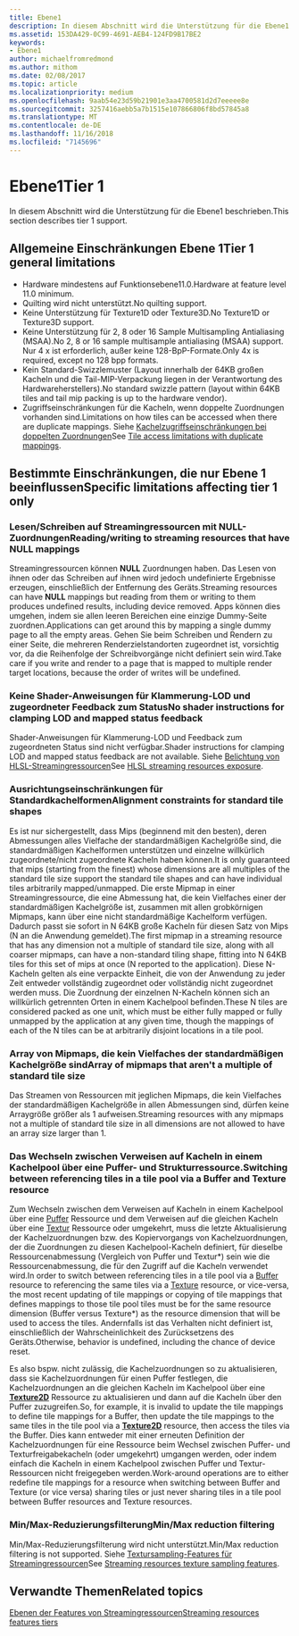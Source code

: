 ```yaml
---
title: Ebene1
description: In diesem Abschnitt wird die Unterstützung für die Ebene1 beschrieben.
ms.assetid: 153DA429-0C99-4691-AEB4-124FD9B17BE2
keywords:
- Ebene1
author: michaelfromredmond
ms.author: mithom
ms.date: 02/08/2017
ms.topic: article
ms.localizationpriority: medium
ms.openlocfilehash: 9aab54e23d59b21901e3aa4700581d2d7eeeee8e
ms.sourcegitcommit: 3257416aebb5a7b1515e107866806f8bd57845a8
ms.translationtype: MT
ms.contentlocale: de-DE
ms.lasthandoff: 11/16/2018
ms.locfileid: "7145696"
---
```

# <a name="tier-1"></a><span data-ttu-id="919c8-104">Ebene1</span><span class="sxs-lookup"><span data-stu-id="919c8-104">Tier 1</span></span>


<span data-ttu-id="919c8-105">In diesem Abschnitt wird die Unterstützung für die Ebene1 beschrieben.</span><span class="sxs-lookup"><span data-stu-id="919c8-105">This section describes tier 1 support.</span></span>

## <a name="span-idtier1generallimitationsspanspan-idtier1generallimitationsspanspan-idtier1generallimitationsspantier-1-general-limitations"></a><span data-ttu-id="919c8-106"><span id="Tier_1_general_limitations"></span><span id="tier_1_general_limitations"></span><span id="TIER_1_GENERAL_LIMITATIONS"></span>Allgemeine Einschränkungen Ebene 1</span><span class="sxs-lookup"><span data-stu-id="919c8-106"><span id="Tier_1_general_limitations"></span><span id="tier_1_general_limitations"></span><span id="TIER_1_GENERAL_LIMITATIONS"></span>Tier 1 general limitations</span></span>


-   <span data-ttu-id="919c8-107">Hardware mindestens auf Funktionsebene11.0.</span><span class="sxs-lookup"><span data-stu-id="919c8-107">Hardware at feature level 11.0 minimum.</span></span>
-   <span data-ttu-id="919c8-108">Quilting wird nicht unterstützt.</span><span class="sxs-lookup"><span data-stu-id="919c8-108">No quilting support.</span></span>
-   <span data-ttu-id="919c8-109">Keine Unterstützung für Texture1D oder Texture3D.</span><span class="sxs-lookup"><span data-stu-id="919c8-109">No Texture1D or Texture3D support.</span></span>
-   <span data-ttu-id="919c8-110">Keine Unterstützung für 2, 8 oder 16 Sample Multisampling Antialiasing (MSAA).</span><span class="sxs-lookup"><span data-stu-id="919c8-110">No 2, 8 or 16 sample multisample antialiasing (MSAA) support.</span></span> <span data-ttu-id="919c8-111">Nur 4 x ist erforderlich, außer keine 128-BpP-Formate.</span><span class="sxs-lookup"><span data-stu-id="919c8-111">Only 4x is required, except no 128 bpp formats.</span></span>
-   <span data-ttu-id="919c8-112">Kein Standard-Swizzlemuster (Layout innerhalb der 64KB großen Kacheln und die Tail-MIP-Verpackung liegen in der Verantwortung des Hardwareherstellers).</span><span class="sxs-lookup"><span data-stu-id="919c8-112">No standard swizzle pattern (layout within 64KB tiles and tail mip packing is up to the hardware vendor).</span></span>
-   <span data-ttu-id="919c8-113">Zugriffseinschränkungen für die Kacheln, wenn doppelte Zuordnungen vorhanden sind.</span><span class="sxs-lookup"><span data-stu-id="919c8-113">Limitations on how tiles can be accessed when there are duplicate mappings.</span></span> <span data-ttu-id="919c8-114">Siehe [Kachelzugriffseinschränkungen bei doppelten Zuordnungen](tile-access-limitations-with-duplicate-mappings.md)</span><span class="sxs-lookup"><span data-stu-id="919c8-114">See [Tile access limitations with duplicate mappings](tile-access-limitations-with-duplicate-mappings.md).</span></span>

## <a name="span-idspecificlimitationsaffectingtier1onlyspanspan-idspecificlimitationsaffectingtier1onlyspanspan-idspecificlimitationsaffectingtier1onlyspanspecific-limitations-affecting-tier-1-only"></a><span data-ttu-id="919c8-115"><span id="Specific_limitations_affecting_tier_1_only"></span><span id="specific_limitations_affecting_tier_1_only"></span><span id="SPECIFIC_LIMITATIONS_AFFECTING_TIER_1_ONLY"></span>Bestimmte Einschränkungen, die nur Ebene 1 beeinflussen</span><span class="sxs-lookup"><span data-stu-id="919c8-115"><span id="Specific_limitations_affecting_tier_1_only"></span><span id="specific_limitations_affecting_tier_1_only"></span><span id="SPECIFIC_LIMITATIONS_AFFECTING_TIER_1_ONLY"></span>Specific limitations affecting tier 1 only</span></span>


### <a name="span-idreadingwritingtostreamingresourcesthathavenullmappingsspanspan-idreadingwritingtostreamingresourcesthathavenullmappingsspanspan-idreadingwritingtostreamingresourcesthathavenullmappingsspanreadingwriting-to-streaming-resources-that-have-null-mappings"></a><span data-ttu-id="919c8-116"><span id="Reading_writing_to_streaming_resources_that_have_NULL_mappings"></span><span id="reading_writing_to_streaming_resources_that_have_null_mappings"></span><span id="READING_WRITING_TO_STREAMING_RESOURCES_THAT_HAVE_NULL_MAPPINGS"></span>Lesen/Schreiben auf Streamingressourcen mit NULL-Zuordnungen</span><span class="sxs-lookup"><span data-stu-id="919c8-116"><span id="Reading_writing_to_streaming_resources_that_have_NULL_mappings"></span><span id="reading_writing_to_streaming_resources_that_have_null_mappings"></span><span id="READING_WRITING_TO_STREAMING_RESOURCES_THAT_HAVE_NULL_MAPPINGS"></span>Reading/writing to streaming resources that have NULL mappings</span></span>

<span data-ttu-id="919c8-117">Streamingressourcen können **NULL** Zuordnungen haben. Das Lesen von ihnen oder das Schreiben auf ihnen wird jedoch undefinierte Ergebnisse erzeugen, einschließlich der Entfernung des Geräts.</span><span class="sxs-lookup"><span data-stu-id="919c8-117">Streaming resources can have **NULL** mappings but reading from them or writing to them produces undefined results, including device removed.</span></span> <span data-ttu-id="919c8-118">Apps können dies umgehen, indem sie allen leeren Bereichen eine einzige Dummy-Seite zuordnen.</span><span class="sxs-lookup"><span data-stu-id="919c8-118">Applications can get around this by mapping a single dummy page to all the empty areas.</span></span> <span data-ttu-id="919c8-119">Gehen Sie beim Schreiben und Rendern zu einer Seite, die mehreren Renderzielstandorten zugeordnet ist, vorsichtig vor, da die Reihenfolge der Schreibvorgänge nicht definiert sein wird.</span><span class="sxs-lookup"><span data-stu-id="919c8-119">Take care if you write and render to a page that is mapped to multiple render target locations, because the order of writes will be undefined.</span></span>

### <a name="span-idnoshaderinstructionsforclampinglodandmappedstatusfeedbackspanspan-idnoshaderinstructionsforclampinglodandmappedstatusfeedbackspanspan-idnoshaderinstructionsforclampinglodandmappedstatusfeedbackspanno-shader-instructions-for-clamping-lod-and-mapped-status-feedback"></a><span data-ttu-id="919c8-120"><span id="No_shader_instructions_for_clamping_LOD_and_mapped_status_feedback"></span><span id="no_shader_instructions_for_clamping_lod_and_mapped_status_feedback"></span><span id="NO_SHADER_INSTRUCTIONS_FOR_CLAMPING_LOD_AND_MAPPED_STATUS_FEEDBACK"></span>Keine Shader-Anweisungen für Klammerung-LOD und zugeordneter Feedback zum Status</span><span class="sxs-lookup"><span data-stu-id="919c8-120"><span id="No_shader_instructions_for_clamping_LOD_and_mapped_status_feedback"></span><span id="no_shader_instructions_for_clamping_lod_and_mapped_status_feedback"></span><span id="NO_SHADER_INSTRUCTIONS_FOR_CLAMPING_LOD_AND_MAPPED_STATUS_FEEDBACK"></span>No shader instructions for clamping LOD and mapped status feedback</span></span>

<span data-ttu-id="919c8-121">Shader-Anweisungen für Klammerung-LOD und Feedback zum zugeordneten Status sind nicht verfügbar.</span><span class="sxs-lookup"><span data-stu-id="919c8-121">Shader instructions for clamping LOD and mapped status feedback are not available.</span></span> <span data-ttu-id="919c8-122">Siehe [Belichtung von HLSL-Streamingressourcen](hlsl-streaming-resources-exposure.md)</span><span class="sxs-lookup"><span data-stu-id="919c8-122">See [HLSL streaming resources exposure](hlsl-streaming-resources-exposure.md).</span></span>

### <a name="span-idalignmentconstraintsforstandardtileshapesspanspan-idalignmentconstraintsforstandardtileshapesspanspan-idalignmentconstraintsforstandardtileshapesspanalignment-constraints-for-standard-tile-shapes"></a><span data-ttu-id="919c8-123"><span id="Alignment_constraints_for_standard_tile_shapes"></span><span id="alignment_constraints_for_standard_tile_shapes"></span><span id="ALIGNMENT_CONSTRAINTS_FOR_STANDARD_TILE_SHAPES"></span>Ausrichtungseinschränkungen für Standardkachelformen</span><span class="sxs-lookup"><span data-stu-id="919c8-123"><span id="Alignment_constraints_for_standard_tile_shapes"></span><span id="alignment_constraints_for_standard_tile_shapes"></span><span id="ALIGNMENT_CONSTRAINTS_FOR_STANDARD_TILE_SHAPES"></span>Alignment constraints for standard tile shapes</span></span>

<span data-ttu-id="919c8-124">Es ist nur sichergestellt, dass Mips (beginnend mit den besten), deren Abmessungen alles Vielfache der standardmäßigen Kachelgröße sind, die standardmäßigen Kachelformen unterstützen und einzelne willkürlich zugeordnete/nicht zugeordnete Kacheln haben können.</span><span class="sxs-lookup"><span data-stu-id="919c8-124">It is only guaranteed that mips (starting from the finest) whose dimensions are all multiples of the standard tile size support the standard tile shapes and can have individual tiles arbitrarily mapped/unmapped.</span></span> <span data-ttu-id="919c8-125">Die erste Mipmap in einer Streamingressource, die eine Abmessung hat, die kein Vielfaches einer der standardmäßigen Kachelgröße ist, zusammen mit allen grobkörnigen Mipmaps, kann über eine nicht standardmäßige Kachelform verfügen. Dadurch passt sie sofort in N 64KB große Kacheln für diesen Satz von Mips (N an die Anwendung gemeldet).</span><span class="sxs-lookup"><span data-stu-id="919c8-125">The first mipmap in a streaming resource that has any dimension not a multiple of standard tile size, along with all coarser mipmaps, can have a non-standard tiling shape, fitting into N 64KB tiles for this set of mips at once (N reported to the application).</span></span> <span data-ttu-id="919c8-126">Diese N-Kacheln gelten als eine verpackte Einheit, die von der Anwendung zu jeder Zeit entweder vollständig zugeordnet oder vollständig nicht zugeordnet werden muss. Die Zuordnung der einzelnen N-Kacheln können sich an willkürlich getrennten Orten in einem Kachelpool befinden.</span><span class="sxs-lookup"><span data-stu-id="919c8-126">These N tiles are considered packed as one unit, which must be either fully mapped or fully unmapped by the application at any given time, though the mappings of each of the N tiles can be at arbitrarily disjoint locations in a tile pool.</span></span>

### <a name="span-idarrayofmipmapsthatarentamultipleofstandardtilesizespanspan-idarrayofmipmapsthatarentamultipleofstandardtilesizespanspan-idarrayofmipmapsthatarentamultipleofstandardtilesizespanarray-of-mipmaps-that-arent-a-multiple-of-standard-tile-size"></a><span data-ttu-id="919c8-127"><span id="Array_of_mipmaps_that_aren_t_a_multiple_of_standard_tile_size"></span><span id="array_of_mipmaps_that_aren_t_a_multiple_of_standard_tile_size"></span><span id="ARRAY_OF_MIPMAPS_THAT_AREN_T_A_MULTIPLE_OF_STANDARD_TILE_SIZE"></span>Array von Mipmaps, die kein Vielfaches der standardmäßigen Kachelgröße sind</span><span class="sxs-lookup"><span data-stu-id="919c8-127"><span id="Array_of_mipmaps_that_aren_t_a_multiple_of_standard_tile_size"></span><span id="array_of_mipmaps_that_aren_t_a_multiple_of_standard_tile_size"></span><span id="ARRAY_OF_MIPMAPS_THAT_AREN_T_A_MULTIPLE_OF_STANDARD_TILE_SIZE"></span>Array of mipmaps that aren't a multiple of standard tile size</span></span>

<span data-ttu-id="919c8-128">Das Streamen von Ressourcen mit jeglichen Mipmaps, die kein Vielfaches der standardmäßigen Kachelgröße in allen Abmessungen sind, dürfen keine Arraygröße größer als 1 aufweisen.</span><span class="sxs-lookup"><span data-stu-id="919c8-128">Streaming resources with any mipmaps not a multiple of standard tile size in all dimensions are not allowed to have an array size larger than 1.</span></span>

### <a name="span-idswitchingbetweenreferencingtilesinatilepoolviaabufferandtextureresourcespanspan-idswitchingbetweenreferencingtilesinatilepoolviaabufferandtextureresourcespanspan-idswitchingbetweenreferencingtilesinatilepoolviaabufferandtextureresourcespanswitching-between-referencing-tiles-in-a-tile-pool-via-a-buffer-and-texture-resource"></a><span data-ttu-id="919c8-129"><span id="Switching_between_referencing_tiles_in_a_tile_pool_via_a_Buffer_and_Texture_resource"></span><span id="switching_between_referencing_tiles_in_a_tile_pool_via_a_buffer_and_texture_resource"></span><span id="SWITCHING_BETWEEN_REFERENCING_TILES_IN_A_TILE_POOL_VIA_A_BUFFER_AND_TEXTURE_RESOURCE"></span>Das Wechseln zwischen Verweisen auf Kacheln in einem Kachelpool über eine Puffer- und Strukturressource.</span><span class="sxs-lookup"><span data-stu-id="919c8-129"><span id="Switching_between_referencing_tiles_in_a_tile_pool_via_a_Buffer_and_Texture_resource"></span><span id="switching_between_referencing_tiles_in_a_tile_pool_via_a_buffer_and_texture_resource"></span><span id="SWITCHING_BETWEEN_REFERENCING_TILES_IN_A_TILE_POOL_VIA_A_BUFFER_AND_TEXTURE_RESOURCE"></span>Switching between referencing tiles in a tile pool via a Buffer and Texture resource</span></span>

<span data-ttu-id="919c8-130">Zum Wechseln zwischen dem Verweisen auf Kacheln in einem Kachelpool über eine [Puffer](introduction-to-buffers.md) Ressource und dem Verweisen auf die gleichen Kacheln über eine [Textur](introduction-to-textures.md) Ressource oder umgekehrt, muss die letzte Aktualisierung der Kachelzuordnungen bzw. des Kopiervorgangs von Kachelzuordnungen, der die Zuordnungen zu diesen Kachelpool-Kacheln definiert, für dieselbe Ressourcenabmessung (Vergleich von Puffer und Textur\*) sein wie die Ressourcenabmessung, die für den Zugriff auf die Kacheln verwendet wird.</span><span class="sxs-lookup"><span data-stu-id="919c8-130">In order to switch between referencing tiles in a tile pool via a [Buffer](introduction-to-buffers.md) resource to referencing the same tiles via a [Texture](introduction-to-textures.md) resource, or vice-versa, the most recent updating of tile mappings or copying of tile mappings that defines mappings to those tile pool tiles must be for the same resource dimension (Buffer versus Texture\*) as the resource dimension that will be used to access the tiles.</span></span> <span data-ttu-id="919c8-131">Andernfalls ist das Verhalten nicht definiert ist, einschließlich der Wahrscheinlichkeit des Zurücksetzens des Geräts.</span><span class="sxs-lookup"><span data-stu-id="919c8-131">Otherwise, behavior is undefined, including the chance of device reset.</span></span>

<span data-ttu-id="919c8-132">Es also bspw. nicht zulässig, die Kachelzuordnungen so zu aktualisieren, dass sie Kachelzuordnungen für einen Puffer festlegen, die Kachelzuordnungen an die gleichen Kacheln im Kachelpool über eine [**Texture2D**](https://msdn.microsoft.com/library/windows/desktop/ff471525) Ressource zu aktualisieren und dann auf die Kacheln über den Puffer zuzugreifen.</span><span class="sxs-lookup"><span data-stu-id="919c8-132">So, for example, it is invalid to update the tile mappings to define tile mappings for a Buffer, then update the tile mappings to the same tiles in the tile pool via a [**Texture2D**](https://msdn.microsoft.com/library/windows/desktop/ff471525) resource, then access the tiles via the Buffer.</span></span> <span data-ttu-id="919c8-133">Dies kann entweder mit einer erneuten Definition der Kachelzuordnungen für eine Ressource beim Wechsel zwischen Puffer- und Texturfreigabekacheln (oder umgekehrt) umgangen werden, oder indem einfach die Kacheln in einem Kachelpool zwischen Puffer und Textur-Ressourcen nicht freigegeben werden.</span><span class="sxs-lookup"><span data-stu-id="919c8-133">Work-around operations are to either redefine tile mappings for a resource when switching between Buffer and Texture (or vice versa) sharing tiles or just never sharing tiles in a tile pool between Buffer resources and Texture resources.</span></span>

### <a name="span-idminmaxreductionfilteringspanspan-idminmaxreductionfilteringspanspan-idminmaxreductionfilteringspanminmax-reduction-filtering"></a><span data-ttu-id="919c8-134"><span id="Min_Max_reduction_filtering"></span><span id="min_max_reduction_filtering"></span><span id="MIN_MAX_REDUCTION_FILTERING"></span>Min/Max-Reduzierungsfilterung</span><span class="sxs-lookup"><span data-stu-id="919c8-134"><span id="Min_Max_reduction_filtering"></span><span id="min_max_reduction_filtering"></span><span id="MIN_MAX_REDUCTION_FILTERING"></span>Min/Max reduction filtering</span></span>

<span data-ttu-id="919c8-135">Min/Max-Reduzierungsfilterung wird nicht unterstützt.</span><span class="sxs-lookup"><span data-stu-id="919c8-135">Min/Max reduction filtering is not supported.</span></span> <span data-ttu-id="919c8-136">Siehe [Textursampling-Features für Streamingressourcen](streaming-resources-texture-sampling-features.md)</span><span class="sxs-lookup"><span data-stu-id="919c8-136">See [Streaming resources texture sampling features](streaming-resources-texture-sampling-features.md).</span></span>

## <a name="span-idrelated-topicsspanrelated-topics"></a><span data-ttu-id="919c8-137"><span id="related-topics"></span>Verwandte Themen</span><span class="sxs-lookup"><span data-stu-id="919c8-137"><span id="related-topics"></span>Related topics</span></span>


[<span data-ttu-id="919c8-138">Ebenen der Features von Streamingressourcen</span><span class="sxs-lookup"><span data-stu-id="919c8-138">Streaming resources features tiers</span></span>](streaming-resources-features-tiers.md)

 

 




